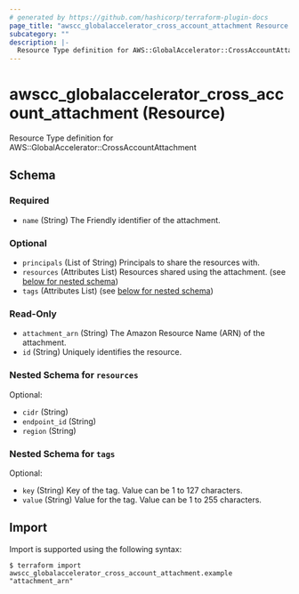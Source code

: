 ```yaml
---
# generated by https://github.com/hashicorp/terraform-plugin-docs
page_title: "awscc_globalaccelerator_cross_account_attachment Resource - terraform-provider-awscc"
subcategory: ""
description: |-
  Resource Type definition for AWS::GlobalAccelerator::CrossAccountAttachment
---
```


# awscc_globalaccelerator_cross_account_attachment (Resource)

Resource Type definition for AWS::GlobalAccelerator::CrossAccountAttachment



<!-- schema generated by tfplugindocs -->
## Schema

### Required

- `name` (String) The Friendly identifier of the attachment.

### Optional

- `principals` (List of String) Principals to share the resources with.
- `resources` (Attributes List) Resources shared using the attachment. (see [below for nested schema](#nestedatt--resources))
- `tags` (Attributes List) (see [below for nested schema](#nestedatt--tags))

### Read-Only

- `attachment_arn` (String) The Amazon Resource Name (ARN) of the attachment.
- `id` (String) Uniquely identifies the resource.

<a id="nestedatt--resources"></a>
### Nested Schema for `resources`

Optional:

- `cidr` (String)
- `endpoint_id` (String)
- `region` (String)


<a id="nestedatt--tags"></a>
### Nested Schema for `tags`

Optional:

- `key` (String) Key of the tag. Value can be 1 to 127 characters.
- `value` (String) Value for the tag. Value can be 1 to 255 characters.

## Import

Import is supported using the following syntax:

```shell
$ terraform import awscc_globalaccelerator_cross_account_attachment.example "attachment_arn"
```
